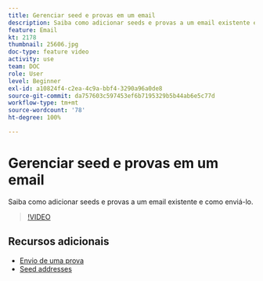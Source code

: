 ```yaml
---
title: Gerenciar seed e provas em um email
description: Saiba como adicionar seeds e provas a um email existente e como enviá-lo.
feature: Email
kt: 2178
thumbnail: 25606.jpg
doc-type: feature video
activity: use
team: DOC
role: User
level: Beginner
exl-id: a10824f4-c2ea-4c9a-bbf4-3290a96a0de8
source-git-commit: da757603c597453ef6b7195329b5b44ab6e5c77d
workflow-type: tm+mt
source-wordcount: '78'
ht-degree: 100%

---
```


# Gerenciar seed e provas em um email

Saiba como adicionar seeds e provas a um email existente e como enviá-lo.

>[!VIDEO](https://video.tv.adobe.com/v/25606?quality=12)

## Recursos adicionais

- [Envio de uma prova](https://docs.adobe.com/content/help/pt-BR/campaign-classic/using/transactional-messaging/message-templates/sending-a-proof.html)
- [Seed addresses](https://docs.adobe.com/content/help/pt-BR/campaign-classic/using/configuring-campaign-classic/use-a-custom-recipient-table/seed-addresses.html)
